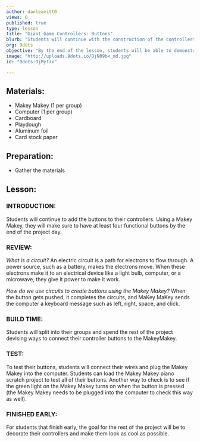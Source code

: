 ```yaml
---
author: danleavitt0
views: 0
published: true
type: lesson
title: "Giant Game Controllers: Buttons"
blurb: "Students will continue with the construction of the controllers and connect the #MakeyMakey to their buttons."
org: 9dots
objective: "By the end of the lesson, students will be able to demonstrate the use of their controller, and explain how their controller works."
image: "http://uploads.9dots.io/OjN09bx_md.jpg"
id: "9dots-OjMyT7x"

---
```


## Materials:

- Makey Makey (1 per group)
- Computer (1 per group)
- Cardboard
- Playdough
- Aluminum foil
- Card stock paper

## Preparation:

- Gather the materials

## Lesson:

### INTRODUCTION:
Students will continue to add the buttons to their controllers. Using a Makey Makey, they will make sure to have at least four functional buttons by the end of the project day.

### REVIEW:
_What is a circuit?_
An electric circuit is a path for electrons to flow through. A power source, such as a battery, makes the electrons move. When these electrons make it to an electrical device like a light bulb, computer, or a microwave, they give it power to make it work.

_How do we use circuits to create buttons using the Makey Makey?_
When the button gets pushed, it completes the circuits, and MaKey MaKey sends the computer a keyboard message such as left, right, space, and click.

### BUILD TIME:
Students will split into their groups and spend the rest of the project devising ways to connect their controller buttons to the MakeyMakey.

### TEST:
To test their buttons, students will connect their wires and plug the Makey Makey into the computer. Students can load the Makey Makey piano scratch project to test all of their buttons. Another way to check is to see if the green light on the Makey Makey turns on when the button is pressed (the Makey Makey needs to be plugged into the computer to check this way as well).

### FINISHED EARLY:
For students that finish early, the goal for the rest of the project will be to decorate their controllers and make them look as cool as possible.
